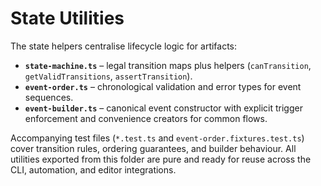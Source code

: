 # State Utilities

The state helpers centralise lifecycle logic for artifacts:

- **`state-machine.ts`** – legal transition maps plus helpers
  (`canTransition`, `getValidTransitions`, `assertTransition`).
- **`event-order.ts`** – chronological validation and error types for event
  sequences.
- **`event-builder.ts`** – canonical event constructor with explicit trigger
  enforcement and convenience creators for common flows.

Accompanying test files (`*.test.ts` and `event-order.fixtures.test.ts`) cover
transition rules, ordering guarantees, and builder behaviour. All utilities
exported from this folder are pure and ready for reuse across the CLI,
automation, and editor integrations.
